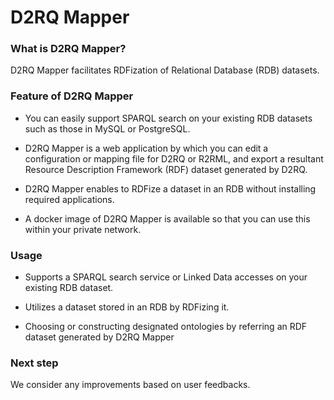 # D2RQ Mapper
### What is D2RQ Mapper?
D2RQ Mapper facilitates RDFization of Relational Database (RDB) datasets.

### Feature of D2RQ Mapper

* You can easily support SPARQL search on your existing RDB datasets such as those in MySQL or PostgreSQL.

* D2RQ Mapper is a web application by which you can edit a configuration or mapping file for D2RQ or R2RML, and export a resultant Resource Description Framework (RDF) dataset generated by D2RQ.

* D2RQ Mapper enables to RDFize a dataset in an RDB without installing required applications.

* A docker image of D2RQ Mapper is available so that you can use this within your private network.

### Usage

* Supports a SPARQL search service or Linked Data accesses on your existing RDB dataset.

* Utilizes a dataset stored in an RDB by RDFizing it.

* Choosing or constructing designated ontologies by referring an RDF dataset generated by D2RQ Mapper 

### Next step

We consider any improvements based on user feedbacks.
